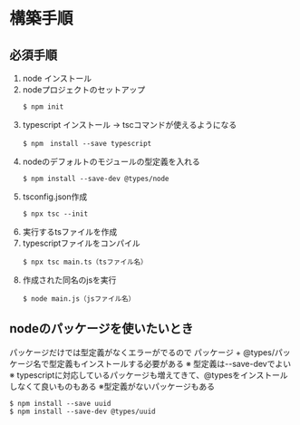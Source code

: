 # 構築手順

## 必須手順
1. node インストール
2. nodeプロジェクトのセットアップ
   ```
   $ npm init
   ```
3. typescript インストール → tscコマンドが使えるようになる
   ```
   $ npm　install --save typescript
   ```
4. nodeのデフォルトのモジュールの型定義を入れる
   ```
   $ npm install --save-dev @types/node
   ```
5. tsconfig.json作成
   ```
   $ npx tsc --init
   ```
6. 実行するtsファイルを作成
7. typescriptファイルをコンパイル
   ```
   $ npx tsc main.ts（tsファイル名）
   ```
8. 作成された同名のjsを実行
   ```
   $ node main.js（jsファイル名）
   ```

## nodeのパッケージを使いたいとき
パッケージだけでは型定義がなくエラーがでるので
パッケージ + @types/パッケージ名で型定義もインストールする必要がある
※ 型定義は--save-devでよい
※ typescriptに対応しているパッケージも増えてきて、@typesをインストールしなくて良いものもある
※型定義がないパッケージもある

```
$ npm install --save uuid
$ npm install --save-dev @types/uuid
```